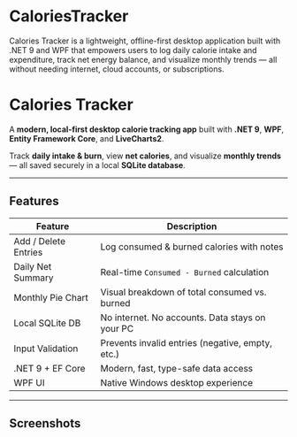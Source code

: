# CaloriesTracker
Calories Tracker is a lightweight, offline-first desktop application built with .NET 9 and WPF that empowers users to log daily calorie intake and expenditure, track net energy balance, and visualize monthly trends — all without needing internet, cloud accounts, or subscriptions.
# Calories Tracker

A **modern, local-first desktop calorie tracking app** built with **.NET 9**, **WPF**, **Entity Framework Core**, and **LiveCharts2**.

Track **daily intake & burn**, view **net calories**, and visualize **monthly trends** — all saved securely in a local **SQLite database**.

---

## Features

| Feature | Description |
|-------|-----------|
| Add / Delete Entries | Log consumed & burned calories with notes |
| Daily Net Summary | Real-time `Consumed - Burned` calculation |
| Monthly Pie Chart | Visual breakdown of total consumed vs. burned |
| Local SQLite DB | No internet. No accounts. Data stays on your PC |
| Input Validation | Prevents invalid entries (negative, empty, etc.) |
| .NET 9 + EF Core | Modern, fast, type-safe data access |
| WPF UI | Native Windows desktop experience |

---

## Screenshots


